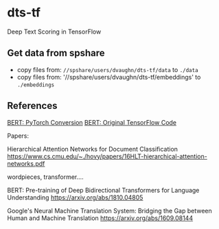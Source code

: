 # dts-tf
Deep Text Scoring in TensorFlow

## Get data from spshare
- copy files from: `//spshare/users/dvaughn/dts-tf/data` to  `./data`
- copy files from: '//spshare/users/dvaughn/dts-tf/embeddings' to `./embeddings`


## References
[BERT: PyTorch Conversion](https://github.com/huggingface/pytorch-pretrained-BERT)
[BERT: Original TensorFlow Code](https://github.com/google-research/bert)

Papers:

Hierarchical Attention Networks for Document Classification
https://www.cs.cmu.edu/~./hovy/papers/16HLT-hierarchical-attention-networks.pdf

wordpieces, transformer....

BERT: Pre-training of Deep Bidirectional Transformers for Language Understanding
https://arxiv.org/abs/1810.04805

Google's Neural Machine Translation System: Bridging the Gap between Human and Machine Translation
https://arxiv.org/abs/1609.08144
